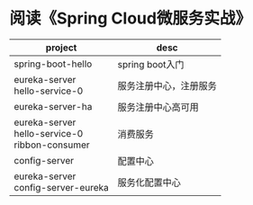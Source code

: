 # 阅读《Spring Cloud微服务实战》





|project|desc|
|--|--|
|spring-boot-hello|spring boot入门|
|eureka-server <br> hello-service-0|服务注册中心，注册服务|
|eureka-server-ha|服务注册中心高可用|
|eureka-server <br> hello-service-0<br>ribbon-consumer|消费服务|
|config-server <br> <config-client>|配置中心|
|eureka-server <br> config-server-eureka <br> <config-client-eureka>|服务化配置中心|




